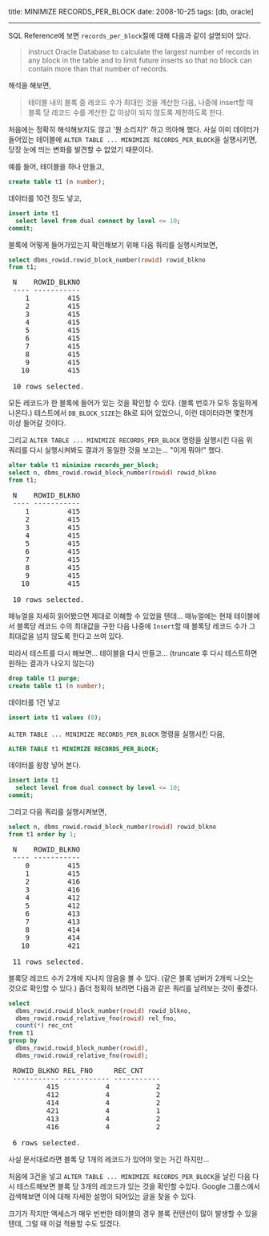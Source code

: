 title: MINIMIZE RECORDS_PER_BLOCK
date: 2008-10-25
tags: [db, oracle]

---
SQL Reference에 보면 `records_per_block`절에 대해 다음과 같이 설명되어 있다.

> instruct Oracle Database to calculate the largest number of records in any block in the table and to limit future inserts so that no block can contain more than that number of records.
<!--more-->

해석을 해보면,

> 테이블 내의 블록 중 레코드 수가 최대인 것을 계산한 다음, 나중에 insert할 때 블록 당 레코드 수를 계산한 값 이상이 되지 않도록 제한하도록 한다.

처음에는 정확히 해석해보지도 않고 '뭔 소리지?' 하고 의아해 했다. 사실 이미 데이터가 들어있는 테이블에 `ALTER TABLE ... MINIMIZE RECORDS_PER_BLOCK`을 실행시키면, 당장 눈에 띄는 변화를 발견할 수 없었기 때문이다.

예를 들어, 테이블을 하나 만들고,

```sql
create table t1 (n number);
```

데이터를 10건 정도 넣고,

```sql
insert into t1
  select level from dual connect by level <= 10;
commit;
```

블록에 어떻게 들어가있는지 확인해보기 위해 다음 쿼리를 실행시켜보면,

```sql
select dbms_rowid.rowid_block_number(rowid) rowid_blkno
from t1;
```

<pre class="console">
 N    ROWID_BLKNO
 ---- -----------
    1         415
    2         415
    3         415
    4         415
    5         415
    6         415
    7         415
    8         415
    9         415
   10         415

 10 rows selected.
</pre>

모든 레코드가 한 블록에 들어가 있는 것을 확인할 수 있다. (블록 번호가 모두 동일하게 나온다.) 테스트에서 `DB_BLOCK_SIZE`는 8k로 되어 있었으니, 이런 데이터라면 몇천개 이상 들어갈 것이다.

그리고 `ALTER TABLE ... MINIMIZE RECORDS_PER_BLOCK` 명령을 실행시킨 다음 위 쿼리를 다시 실행시켜봐도 결과가 동일한 것을 보고는... "이게 뭐야!" 했다.

```sql
alter table t1 minimize records_per_block;
select n, dbms_rowid.rowid_block_number(rowid) rowid_blkno
from t1;
```

<pre class="console">
 N    ROWID_BLKNO
 ---- -----------
    1         415
    2         415
    3         415
    4         415
    5         415
    6         415
    7         415
    8         415
    9         415
   10         415

 10 rows selected.
</pre>

매뉴얼을 자세히 읽어봤으면 제대로 이해할 수 있었을 텐데...
매뉴얼에는 현재 테이블에서 블록당 레코드 수의 최대값을 구한 다음 나중에 `Insert`할 때 블록당 레코드 수가 그 최대값을 넘지 않도록 한다고 쓰여 있다.

따라서 테스트를 다시 해보면... 테이블을 다시 만들고... (truncate 후 다시 테스트하면 원하는 결과가 나오지 않는다)

```sql
drop table t1 purge;
create table t1 (n number);
```

데이터를 1건 넣고

```sql
insert into t1 values (0);
```

`ALTER TABLE ... MINIMIZE RECORDS_PER_BLOCK` 명령을 실행시킨 다음,

```sql
ALTER TABLE t1 MINIMIZE RECORDS_PER_BLOCK;
```

데이터를 왕창 넣어 본다.

```sql
insert into t1
  select level from dual connect by level <= 10;
commit;
```

그리고 다음 쿼리를 실행시켜보면,

```sql
select n, dbms_rowid.rowid_block_number(rowid) rowid_blkno
from t1 order by 1;
```

<pre class="console">
 N    ROWID_BLKNO
 ---- -----------
    0         415
    1         415
    2         416
    3         416
    4         412
    5         412
    6         413
    7         413
    8         414
    9         414
   10         421

 11 rows selected.
</pre>

블록당 레코드 수가 2개에 지나지 않음을 볼 수 있다. (같은 블록 넘버가 2개씩 나오는 것으로 확인할 수 있다.) 좀더 정확히 보려면 다음과 같은 쿼리를 날려보는 것이 좋겠다.

```sql
select
  dbms_rowid.rowid_block_number(rowid) rowid_blkno,
  dbms_rowid.rowid_relative_fno(rowid) rel_fno,
  count(*) rec_cnt
from t1
group by
  dbms_rowid.rowid_block_number(rowid),
  dbms_rowid.rowid_relative_fno(rowid);
```

<pre class="console">
 ROWID_BLKNO REL_FNO     REC_CNT
 ----------- ----------- -----------
         415           4           2
         412           4           2
         414           4           2
         421           4           1
         413           4           2
         416           4           2

 6 rows selected.
</pre>

사실 문서대로라면 블록 당 1개의 레코드가 있어야 맞는 거긴 하지만...

처음에 3건을 넣고 `ALTER TABLE ... MINIMIZE RECORDS_PER_BLOCK`을 날린 다음 다시 테스트해보면 블록 당 3개의 레코드가 있는 것을 확인할 수있다. Google 그룹스에서 검색해보면 이에 대해 자세한 설명이 되어있는 글을 찾을 수 있다.

크기가 작지만 액세스가 매우 빈번한 테이블의 경우 블록 컨텐션이 많이 발생할 수 있을텐데,
그럴 때 이걸 적용할 수도 있겠다.
